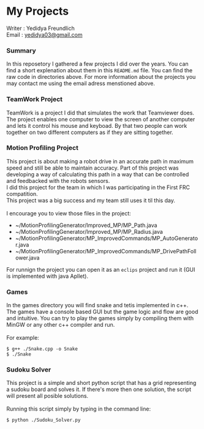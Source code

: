 # My Projects

Writer : Yedidya Freundlich\
Email : yedidya03@gmail.com

### Summary
In this reposetory I gathered a few projects I did over the years. 
You can find a short explenation about them in this ```README.md``` file. You can find the raw code in directories above.
For more information about the projects you may contact me using the email adress menstioned above.

### TeamWork Project
TeamWork is a project I did that simulates the work that Teamviewer does.\
The project enables one computer to view the screen of another computer and lets it control his mouse and keyboad. By that two people can work together on two different computers as if they are sitting together. 

### Motion Profiling Project
This project is about making a robot drive in an accurate path in maximum speed and still be able to maintain accuracy.
Part of this project was developing a way of calculating this path in a way that can be controlled and feedbacked with the robots sensors.\
I did this project for the team in which I was participating in the First FRC compatition.\
This project was a big success and my team still uses it til this day.\
\
I encourage you to view those files in the project:
* ~/MotionProfilingGenerator/Improved_MP/MP_Path.java
* ~/MotionProfilingGenerator/Improved_MP/MP_Radius.java
* ~/MotionProfilingGenerator/MP_ImprovedCommands/MP_AutoGenerator.java
* ~/MotionProfilingGenerator/MP_ImprovedCommands/MP_DrivePathFollower.java

For runnign the project you can open it as an ```eclips``` project and run it (GUI is implemented with java Apllet).

### Games
In the games directory you will find snake and tetis implemented in c++.
The games have a console based GUI but the game logic and flow are good and intuitive.
You can try to play the games simply by compiling them with MinGW or any other c++ compiler and run.\
\
For example:
```
$ g++ ./Snake.cpp -o Snake
$ ./Snake
```

### Sudoku Solver
This project is a simple and short python script that has a grid representing a sudoku board and solves it. 
If there's more then one solution, the script will present all posible solutions.\
\
Running this script simply by typing in the command line:
```
$ python ./Sudoku_Solver.py
```
